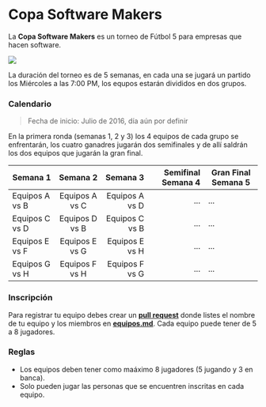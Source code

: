 # Copa Software Makers

La **Copa Software Makers** es un torneo de Fútbol 5 para empresas que hacen software.

![](https://github.com/PabloVallejo/copa-software-makers/blob/master/photo.jpeg?raw=true)

La duración del torneo es de 5 semanas, en cada una se jugará un partido los Miércoles a las 7:00 PM, los equpos estarán divididos en dos grupos.

### Calendario

> Fecha de inicio: Julio de 2016, día aún por definir

En la primera ronda (semanas 1, 2 y 3) los 4 equipos de cada grupo se enfrentarán, los cuatro ganadres jugarán dos semifinales y de allí saldrán los dos equipos que jugarán la gran final.

| Semana 1        | Semana 2        | Semana 3       | Semifinal Semana 4  | Gran Final Semana 5
| ----------------|:---------------:| --------------:|----------:|----------
| Equipos A vs B  | Equipos A vs C  | Equipos A vs D | ...       | ...
| Equipos C vs D  | Equipos D vs B  | Equipos C vs B | ...       | ...
| Equipos E vs F  | Equipos E vs G  | Equipos E vs H | ...       | ...
| Equipos G vs H  | Equipos F vs H  | Equipos F vs G | ...       | ...


### Inscripción

Para registrar tu equipo debes crear un **[pull request](https://help.github.com/articles/using-pull-requests/)** donde listes el nombre de tu equipo y los miembros en  **[equipos.md](https://github.com/PabloVallejo/copa-software-makers/blob/master/equipos.md)**. 
Cada equipo puede tener de 5 a 8 jugadores.


### Reglas 

* Los equipos deben tener como maáximo 8 jugadores (5 jugando y 3 en banca).
* Solo pueden jugar las personas que se encuentren inscritas en cada equipo.


